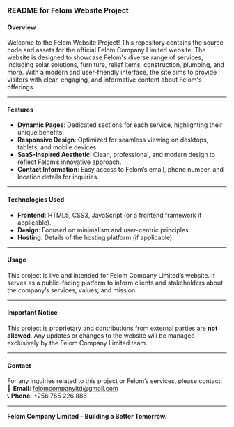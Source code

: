### **README for Felom Website Project**  

#### **Overview**  
Welcome to the Felom Website Project! This repository contains the source code and assets for the official Felom Company Limited website. The website is designed to showcase Felom's diverse range of services, including solar solutions, furniture, relief items, construction, plumbing, and more. With a modern and user-friendly interface, the site aims to provide visitors with clear, engaging, and informative content about Felom's offerings.  

---

#### **Features**  
- **Dynamic Pages**: Dedicated sections for each service, highlighting their unique benefits.  
- **Responsive Design**: Optimized for seamless viewing on desktops, tablets, and mobile devices.  
- **SaaS-Inspired Aesthetic**: Clean, professional, and modern design to reflect Felom’s innovative approach.  
- **Contact Information**: Easy access to Felom’s email, phone number, and location details for inquiries.  

---

#### **Technologies Used**  
- **Frontend**: HTML5, CSS3, JavaScript (or a frontend framework if applicable).  
- **Design**: Focused on minimalism and user-centric principles.  
- **Hosting**: Details of the hosting platform (if applicable).  

---

#### **Usage**  
This project is live and intended for Felom Company Limited’s website. It serves as a public-facing platform to inform clients and stakeholders about the company’s services, values, and mission.  

---

#### **Important Notice**  
This project is proprietary and contributions from external parties are **not allowed**. Any updates or changes to the website will be managed exclusively by the Felom Company Limited team.  

---

#### **Contact**  
For any inquiries related to this project or Felom’s services, please contact:  
📧 **Email**: [felomcompanyltd@gmail.com](mailto:felomcompanyltd@gmail.com)  
📞 **Phone**: +256 765 226 886  

---

**Felom Company Limited – Building a Better Tomorrow.**  